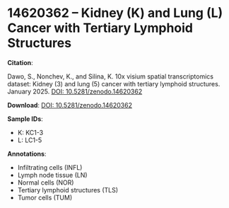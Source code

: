 # 14620362 – Kidney (K) and Lung (L) Cancer with Tertiary Lymphoid Structures

**Citation**:

Dawo, S., Nonchev, K., and Silina, K. 10x visium spatial transcriptomics dataset: Kidney (3) and lung (5) cancer with tertiary lymphoid structures. January 2025. [DOI: 10.5281/zenodo.14620362](https://doi.org/10.5281/zenodo.14620362)  

**Download**: [DOI: 10.5281/zenodo.14620362](https://doi.org/10.5281/zenodo.14620362) 

**Sample IDs**: 
- K: KC1-3
- L: LC1-5

**Annotations**:
- Infiltrating cells (INFL)
- Lymph node tissue (LN)
- Normal cells (NOR)
- Tertiary lymphoid structures (TLS)
- Tumor cells (TUM)
